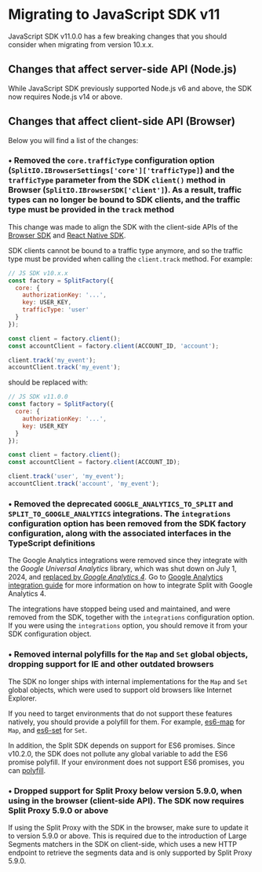 # Migrating to JavaScript SDK v11

JavaScript SDK v11.0.0 has a few breaking changes that you should consider when migrating from version 10.x.x.

## Changes that affect server-side API (Node.js)

While JavaScript SDK previously supported Node.js v6 and above, the SDK now requires Node.js v14 or above.

## Changes that affect client-side API (Browser)

Below you will find a list of the changes:

### • Removed the `core.trafficType` configuration option (`SplitIO.IBrowserSettings['core']['trafficType]`) and the `trafficType` parameter from the SDK `client()` method in Browser (`SplitIO.IBrowserSDK['client']`). As a result, traffic types can no longer be bound to SDK clients, and the traffic type must be provided in the `track` method

This change was made to align the SDK with the client-side APIs of the [Browser SDK](https://developer.harness.io/docs/feature-management-experimentation/sdks-and-infrastructure/client-side-sdks/browser-sdk/) and [React Native SDK](https://developer.harness.io/docs/feature-management-experimentation/sdks-and-infrastructure/client-side-sdks/react-native-sdk/).

SDK clients cannot be bound to a traffic type anymore, and so the traffic type must be provided when calling the `client.track` method. For example:

```javascript
// JS SDK v10.x.x
const factory = SplitFactory({
  core: {
    authorizationKey: '...',
    key: USER_KEY,
    trafficType: 'user'
  }
});

const client = factory.client();
const accountClient = factory.client(ACCOUNT_ID, 'account');

client.track('my_event');
accountClient.track('my_event');
```

should be replaced with:

```javascript
// JS SDK v11.0.0
const factory = SplitFactory({
  core: {
    authorizationKey: '...',
    key: USER_KEY
  }
});

const client = factory.client();
const accountClient = factory.client(ACCOUNT_ID);

client.track('user', 'my_event');
accountClient.track('account', 'my_event');
```

### • Removed the deprecated `GOOGLE_ANALYTICS_TO_SPLIT` and `SPLIT_TO_GOOGLE_ANALYTICS` integrations. The `integrations` configuration option has been removed from the SDK factory configuration, along with the associated interfaces in the TypeScript definitions

The Google Analytics integrations were removed since they integrate with the *Google Universal Analytics* library, which was shut down on July 1, 2024, and [replaced by *Google Analytics 4*](https://support.google.com/analytics/answer/11583528?hl=en). Go to [Google Analytics integration guide](https://developer.harness.io/docs/feature-management-experimentation/integrations/google-analytics/) for more information on how to integrate Split with Google Analytics 4.

The integrations have stopped being used and maintained, and were removed from the SDK, together with the `integrations` configuration option. If you were using the `integrations` option, you should remove it from your SDK configuration object.

### • Removed internal polyfills for the `Map` and `Set` global objects, dropping support for IE and other outdated browsers

The SDK no longer ships with internal implementations for the `Map` and `Set` global objects, which were used to support old browsers like Internet Explorer.

If you need to target environments that do not support these features natively, you should provide a polyfill for them. For example, [es6-map](https://github.com/medikoo/es6-map) for `Map`, and [es6-set](https://github.com/medikoo/es6-set) for `Set`.

In addition, the Split SDK depends on support for ES6 promises. Since v10.2.0, the SDK does not pollute any global variable to add the ES6 promise polyfill. If your environment does not support ES6 promises, you can [polyfill](https:/github.com/stefanpenner/es6-promise).

### • Dropped support for Split Proxy below version 5.9.0, when using in the browser (client-side API). The SDK now requires Split Proxy 5.9.0 or above

If using the Split Proxy with the SDK in the browser, make sure to update it to version 5.9.0 or above. This is required due to the introduction of Large Segments matchers in the SDK on client-side, which uses a new HTTP endpoint to retrieve the segments data and is only supported by Split Proxy 5.9.0.
